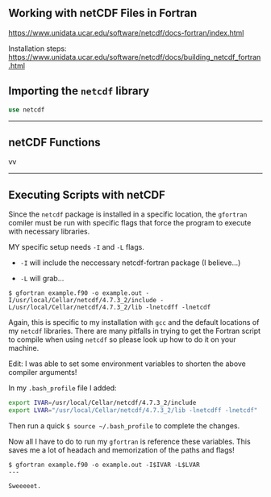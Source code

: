 ## Working with netCDF Files in Fortran

https://www.unidata.ucar.edu/software/netcdf/docs-fortran/index.html

Installation steps: https://www.unidata.ucar.edu/software/netcdf/docs/building_netcdf_fortran.html

## Importing the ```netcdf``` library

```fortran
use netcdf
```
---

## netCDF Functions

vv

---

## Executing Scripts with netCDF

Since the ```netcdf``` package is installed in a specific location, the ```gfortran``` comiler must be run with specific flags that force the program to execute with necessary libraries. 

MY specific setup needs ```-I``` and ```-L``` flags.

* ```-I``` will include the neccessary netcdf-fortran package (I believe...)

* ```-L``` will grab...

```shell
$ gfortran example.f90 -o example.out -I/usr/local/Cellar/netcdf/4.7.3_2/include -L/usr/local/Cellar/netcdf/4.7.3_2/lib -lnetcdff -lnetcdf
```
Again, this is specific to my installation with ```gcc``` and the default locations of my ```netcdf``` libraries. There are many pitfalls in trying to get the Fortran script to compile when using ```netcdf``` so please look up how to do it on your machine.

Edit: I was able to set some environment variables to shorten the above compiler arguments!

In my ```.bash_profile``` file I added:

```bash
export IVAR=/usr/local/Cellar/netcdf/4.7.3_2/include
export LVAR="/usr/local/Cellar/netcdf/4.7.3_2/lib -lnetcdff -lnetcdf"
```
Then run a quick ```$ source ~/.bash_profile``` to complete the changes.

Now all I have to do to run my ```gfortran``` is reference these variables. This saves me a lot of headach and memorization of the paths and flags!

```shell
$ gfortran example.f90 -o example.out -I$IVAR -L$LVAR
---

Sweeeeet.

